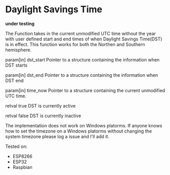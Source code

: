 # **Daylight Savings Time**

**under testing**

The Function takes in the current unmodified UTC time without the year with user defined start and end times of
when Daylight Savings Time(DST) is in effect. This function works for both the Northen and Southern hemisphere.

param[in]  dst_start Pointer to a structure containing the information when DST starts

param[in]  dst_end   Pointer to a structure containing the information when DST end

param[in]  time_now  Pointer to a structure containing the current unmodified UTC time.

retval true   DST is currently active

retval false  DST is currently inactive

The implementation does not work on Windows platorms. If anyone knows how to set
the timezone on a Windows platorms without changing the system timezone please log 
a issue and I'll add it.

Tested on:
* ESP8266
* ESP32
* Raspbian


